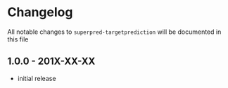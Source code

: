 # Changelog

All notable changes to `superpred-targetprediction` will be documented in this file

## 1.0.0 - 201X-XX-XX

- initial release
